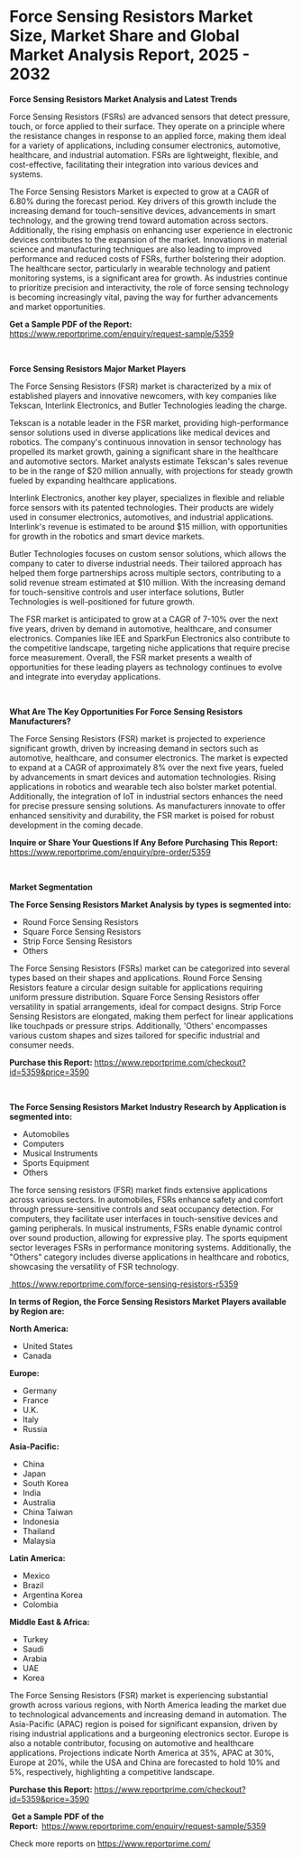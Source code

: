 <p><h1>Force Sensing Resistors Market Size, Market Share and Global Market Analysis Report, 2025 - 2032</h1></p><p><strong>Force Sensing Resistors Market Analysis and Latest Trends</strong></p>
<p><p>Force Sensing Resistors (FSRs) are advanced sensors that detect pressure, touch, or force applied to their surface. They operate on a principle where the resistance changes in response to an applied force, making them ideal for a variety of applications, including consumer electronics, automotive, healthcare, and industrial automation. FSRs are lightweight, flexible, and cost-effective, facilitating their integration into various devices and systems.</p><p>The Force Sensing Resistors Market is expected to grow at a CAGR of 6.80% during the forecast period. Key drivers of this growth include the increasing demand for touch-sensitive devices, advancements in smart technology, and the growing trend toward automation across sectors. Additionally, the rising emphasis on enhancing user experience in electronic devices contributes to the expansion of the market. Innovations in material science and manufacturing techniques are also leading to improved performance and reduced costs of FSRs, further bolstering their adoption. The healthcare sector, particularly in wearable technology and patient monitoring systems, is a significant area for growth. As industries continue to prioritize precision and interactivity, the role of force sensing technology is becoming increasingly vital, paving the way for further advancements and market opportunities.</p></p>
<p><strong>Get a Sample PDF of the Report:&nbsp;</strong> <a href="https://www.reportprime.com/enquiry/request-sample/5359?utm_campaign=3224&utm_medium=2&utm_source=Github&utm_content=ia&utm_term=19032025&utm_id=force-sensing-resistors">https://www.reportprime.com/enquiry/request-sample/5359</a></p>
<p>&nbsp;</p>
<p><strong>Force Sensing Resistors Major Market Players</strong></p>
<p><p>The Force Sensing Resistors (FSR) market is characterized by a mix of established players and innovative newcomers, with key companies like Tekscan, Interlink Electronics, and Butler Technologies leading the charge. </p><p>Tekscan is a notable leader in the FSR market, providing high-performance sensor solutions used in diverse applications like medical devices and robotics. The company's continuous innovation in sensor technology has propelled its market growth, gaining a significant share in the healthcare and automotive sectors. Market analysts estimate Tekscan's sales revenue to be in the range of $20 million annually, with projections for steady growth fueled by expanding healthcare applications.</p><p>Interlink Electronics, another key player, specializes in flexible and reliable force sensors with its patented technologies. Their products are widely used in consumer electronics, automotives, and industrial applications. Interlink's revenue is estimated to be around $15 million, with opportunities for growth in the robotics and smart device markets.</p><p>Butler Technologies focuses on custom sensor solutions, which allows the company to cater to diverse industrial needs. Their tailored approach has helped them forge partnerships across multiple sectors, contributing to a solid revenue stream estimated at $10 million. With the increasing demand for touch-sensitive controls and user interface solutions, Butler Technologies is well-positioned for future growth.</p><p>The FSR market is anticipated to grow at a CAGR of 7-10% over the next five years, driven by demand in automotive, healthcare, and consumer electronics. Companies like IEE and SparkFun Electronics also contribute to the competitive landscape, targeting niche applications that require precise force measurement. Overall, the FSR market presents a wealth of opportunities for these leading players as technology continues to evolve and integrate into everyday applications.</p></p>
<p>&nbsp;</p>
<p><strong>What Are The Key Opportunities For Force Sensing Resistors Manufacturers?</strong></p>
<p><p>The Force Sensing Resistors (FSR) market is projected to experience significant growth, driven by increasing demand in sectors such as automotive, healthcare, and consumer electronics. The market is expected to expand at a CAGR of approximately 8% over the next five years, fueled by advancements in smart devices and automation technologies. Rising applications in robotics and wearable tech also bolster market potential. Additionally, the integration of IoT in industrial sectors enhances the need for precise pressure sensing solutions. As manufacturers innovate to offer enhanced sensitivity and durability, the FSR market is poised for robust development in the coming decade.</p></p>
<p><strong>Inquire or Share Your Questions If Any Before Purchasing This Report:</strong> <a href="https://www.reportprime.com/enquiry/pre-order/5359?utm_campaign=3224&utm_medium=2&utm_source=Github&utm_content=ia&utm_term=19032025&utm_id=force-sensing-resistors">https://www.reportprime.com/enquiry/pre-order/5359</a></p>
<p>&nbsp;</p>
<p><strong>Market Segmentation</strong></p>
<p><strong>The Force Sensing Resistors Market Analysis by types is segmented into:</strong></p>
<p><ul><li>Round Force Sensing Resistors</li><li>Square Force Sensing Resistors</li><li>Strip Force Sensing Resistors</li><li>Others</li></ul></p>
<p><p>The Force Sensing Resistors (FSRs) market can be categorized into several types based on their shapes and applications. Round Force Sensing Resistors feature a circular design suitable for applications requiring uniform pressure distribution. Square Force Sensing Resistors offer versatility in spatial arrangements, ideal for compact designs. Strip Force Sensing Resistors are elongated, making them perfect for linear applications like touchpads or pressure strips. Additionally, 'Others' encompasses various custom shapes and sizes tailored for specific industrial and consumer needs.</p></p>
<p><strong>Purchase this Report:&nbsp;</strong><a href="https://www.reportprime.com/checkout?id=5359&price=3590&utm_campaign=3224&utm_medium=2&utm_source=Github&utm_content=ia&utm_term=19032025&utm_id=force-sensing-resistors">https://www.reportprime.com/checkout?id=5359&price=3590</a></p>
<p>&nbsp;</p>
<p><strong>The Force Sensing Resistors Market Industry Research by Application is segmented into:</strong></p>
<p><ul><li>Automobiles</li><li>Computers</li><li>Musical Instruments</li><li>Sports Equipment</li><li>Others</li></ul></p>
<p><p>The force sensing resistors (FSR) market finds extensive applications across various sectors. In automobiles, FSRs enhance safety and comfort through pressure-sensitive controls and seat occupancy detection. For computers, they facilitate user interfaces in touch-sensitive devices and gaming peripherals. In musical instruments, FSRs enable dynamic control over sound production, allowing for expressive play. The sports equipment sector leverages FSRs in performance monitoring systems. Additionally, the "Others" category includes diverse applications in healthcare and robotics, showcasing the versatility of FSR technology.</p></p>
<p><a href="https://www.reportprime.com/force-sensing-resistors-r5359?utm_campaign=3224&utm_medium=2&utm_source=Github&utm_content=ia&utm_term=19032025&utm_id=force-sensing-resistors">&nbsp;https://www.reportprime.com/force-sensing-resistors-r5359</a></p>
<p><strong>In terms of Region, the Force Sensing Resistors Market Players available by Region are:</strong></p>
<p>
    <p> <strong> North America: </strong>
        <ul>
            <li>United States</li>
            <li>Canada</li>
        </ul>
        </p> 
    <p> <strong> Europe: </strong>
        <ul>
            <li>Germany</li>
            <li>France</li>
            <li>U.K.</li>
            <li>Italy</li>
            <li>Russia</li>
        </ul>
        </p> 
    <p> <strong> Asia-Pacific: </strong>
        <ul>
            <li>China</li>
            <li>Japan</li>
            <li>South Korea</li>
            <li>India</li>
            <li>Australia</li>
            <li>China Taiwan</li>
            <li>Indonesia</li>
            <li>Thailand</li>
            <li>Malaysia</li>
        </ul>
        </p> 
    <p> <strong> Latin America: </strong>
        <ul>
            <li>Mexico</li>
            <li>Brazil</li>
            <li>Argentina Korea</li>
            <li>Colombia</li>
        </ul>
        </p> 
    <p> <strong> Middle East & Africa: </strong>
        <ul>
            <li>Turkey</li>
            <li>Saudi</li>
            <li>Arabia</li>
            <li>UAE</li>
            <li>Korea</li>
        </ul>
    </p>
    </p>
<p><p>The Force Sensing Resistors (FSR) market is experiencing substantial growth across various regions, with North America leading the market due to technological advancements and increasing demand in automation. The Asia-Pacific (APAC) region is poised for significant expansion, driven by rising industrial applications and a burgeoning electronics sector. Europe is also a notable contributor, focusing on automotive and healthcare applications. Projections indicate North America at 35%, APAC at 30%, Europe at 20%, while the USA and China are forecasted to hold 10% and 5%, respectively, highlighting a competitive landscape.</p></p>
<p><strong>Purchase this Report: </strong><a href="https://www.reportprime.com/checkout?id=5359&price=3590&utm_campaign=3224&utm_medium=2&utm_source=Github&utm_content=ia&utm_term=19032025&utm_id=force-sensing-resistors">https://www.reportprime.com/checkout?id=5359&price=3590</a></p>
<p>&nbsp;<strong>Get a Sample PDF of the Report:&nbsp;&nbsp;</strong><a href="https://www.reportprime.com/enquiry/request-sample/5359?utm_campaign=3224&utm_medium=2&utm_source=Github&utm_content=ia&utm_term=19032025&utm_id=force-sensing-resistors">https://www.reportprime.com/enquiry/request-sample/5359</a></p>
<p><strong></strong></p>
<p>Check more reports on <a href="https://www.reportprime.com/?utm_campaign=3224&utm_medium=2&utm_source=Github&utm_content=ia&utm_term=19032025&utm_id=force-sensing-resistors">https://www.reportprime.com/</a></p>